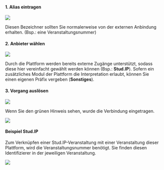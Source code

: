 <!--
  - @file page_admin_courseManagement_addExternalId_de.md
  -
  - @license http://www.gnu.org/licenses/gpl-3.0.html GPL version 3
  -
  - @package OSTEPU (https://github.com/ostepu/system)
  - @since 0.4.0
  -
  - @author Till Uhlig <till.uhlig@student.uni-halle.de>
  - @date 2015
 -->


#### 1. Alias eintragen

![](addExternalIdC.png)

Diesen Bezeichner sollten Sie normalerweise von der externen Anbindung erhalten. (Bsp.: eine Veranstaltungsnummer)

#### 2. Anbieter wählen

![](addExternalIdD.png)

Durch die Plattform werden bereits externe Zugänge unterstützt, sodass diese hier vereinfacht gewählt werden können (Bsp.: **Stud.IP**).
Sofern ein zusätzliches Modul der Plattform die Interpretation erlaubt, können Sie einen eigenen Präfix vergeben (**Sonstiges**).

#### 3. Vorgang auslösen

![](addExternalIdB.png)

Wenn Sie den grünen Hinweis sehen, wurde die Verbindung eingetragen.

![](addExternalIdE.png)

#### Beispiel Stud.IP

Zum Verknüpfen einer Stud.IP-Veranstaltung mit einer Veranstaltung dieser Plattform, wird die Veranstaltungsnummer benötigt. Sie finden diesen Identifizierer in der jeweiligen Veranstaltung.

![](addExternalIdA.png)
